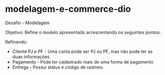 # modelagem-e-commerce-dio
Desafio - Modelagem


Objetivo:
Refine o modelo apresentado acrescentando os seguintes pontos:

Refinando:

* Cliente PJ e PF - Uma conta pode ser PJ ou PF, mas não pode ter as duas informações.
* Pagamento - Pode ter cadastrado mais de uma forma de pagamento
* Entrega - Possui status e código de rastreio.
